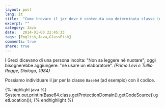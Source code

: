 ```yaml
---
layout: post
lang: it
title:  "Come trovare il jar dove è contenuta una determinata classe (deployed in GlassFish)."
excerpt: ""
category: Java
date:   2014-01-03 22:45:33
tags: [English,Java,GlassFish]
comments: true
share: true
---
```


I Greci dicevano di una persona incolta: "Non sa leggere né nuotare"; oggi bisognerebbe aggiungere: "né usare un elaboratore".
*(Primo Levi e Tullio Regge, Dialogo, 1984)*

Possiamo individuare il jar per la classe `Base64` (ad esempio) con il codice.

{% highlight java %}
System.out.println(Base64.class.getProtectionDomain().getCodeSource().getLocation());
{% endhighlight %}

